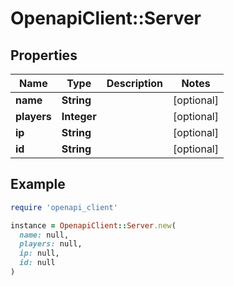 # OpenapiClient::Server

## Properties

| Name | Type | Description | Notes |
| ---- | ---- | ----------- | ----- |
| **name** | **String** |  | [optional] |
| **players** | **Integer** |  | [optional] |
| **ip** | **String** |  | [optional] |
| **id** | **String** |  | [optional] |

## Example

```ruby
require 'openapi_client'

instance = OpenapiClient::Server.new(
  name: null,
  players: null,
  ip: null,
  id: null
)
```

